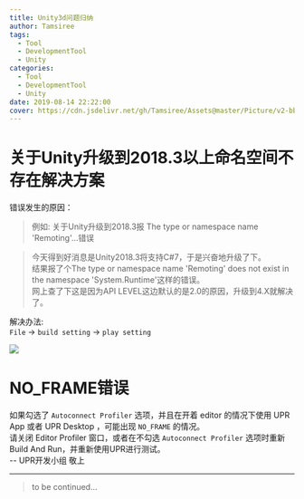 ```yaml
---
title: Unity3d问题归纳
author: Tamsiree
tags:
  - Tool
  - DevelopmentTool
  - Unity
categories:
  - Tool
  - DevelopmentTool
  - Unity
date: 2019-08-14 22:22:00
cover: https://cdn.jsdelivr.net/gh/Tamsiree/Assets@master/Picture/v2-bb4cb7afa870bd5aff95f0326f0bac63_hd.jpg
---
```


# 关于Unity升级到2018.3以上命名空间不存在解决方案
错误发生的原因：  
> 例如: 关于Unity升级到2018.3报 The type or namespace name 'Remoting'...错误

> 今天得到好消息是Unity2018.3将支持C#7，于是兴奋地升级了下。   
> 结果报了个The type or namespace name 'Remoting' does not exist in the namespace 'System.Runtime'这样的错误。    
> 网上查了下这是因为API LEVEL这边默认的是2.0的原因，升级到4.X就解决了。    

解决办法:  
`File` -> `build setting` -> `play setting`

![](https://img-blog.csdn.net/20180913204248247?watermark/2/text/aHR0cHM6Ly9ibG9nLmNzZG4ubmV0L1Jpbkthcw==/font/5a6L5L2T/fontsize/400/fill/I0JBQkFCMA==/dissolve/70)

# NO_FRAME错误
如果勾选了 `Autoconnect Profiler` 选项，并且在开着 editor 的情况下使用 UPR App 或者 UPR Desktop ，可能出现 `NO_FRAME` 的情况。   
请关闭 Editor Profiler 窗口，或者在不勾选 `Autoconnect Profiler` 选项时重新Build And Run，并重新使用UPR进行测试。   
-- UPR开发小组 敬上


---
> to be continued...